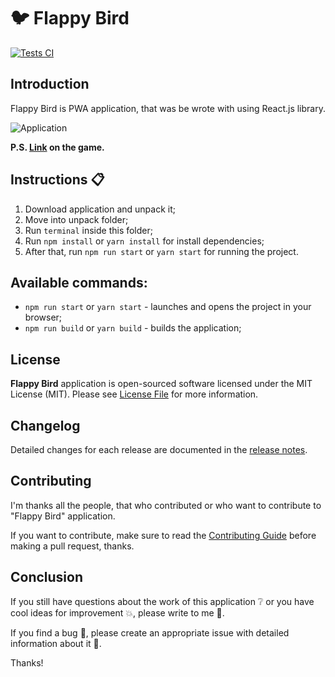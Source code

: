 # :bird: Flappy Bird

[![Tests CI](https://github.com/corocoto/flappy-bird/workflows/Test/badge.svg)](https://github.com/corocoto/flappy-bird/actions)

## Introduction

Flappy Bird is PWA application, that was be wrote with using React.js library.

![Application](https://user-images.githubusercontent.com/37180024/82160962-99759d00-98a1-11ea-865d-1ef0c5f27144.gif)

**P.S. [Link](https://corocoto.github.io/flappy-bird/) on the game.**

## Instructions :clipboard:

1. Download application and unpack it;
2. Move into unpack folder;
3. Run `terminal` inside this folder;
4. Run `npm install` or `yarn install` for install dependencies;
5. After that, run `npm run start` or `yarn start`  for running the project.

## Available commands: 
- ```npm run start``` or ```yarn start``` - launches and opens the  project in your browser;
- ```npm run build``` or ```yarn build``` - builds the application;

## License 

**Flappy Bird** application is open-sourced software licensed under the MIT License (MIT). Please see [License File](LICENSE) for more information.

## Changelog 

Detailed changes for each release are documented in the [release notes](CHANGELOG.md).

## Contributing

I'm thanks all the people, that who contributed or who want to contribute to "Flappy Bird" application.

If you want to contribute, make sure to read the [Contributing Guide](CONTRIBUTING.md) before making a pull request, thanks.

## Conclusion

If you still have questions about the work of this application :grey_question: or you have cool ideas for improvement :boom:, please write to me :email:.

If you find a bug :bug:, please create an appropriate issue with detailed information about it :speech_balloon:.

Thanks!

